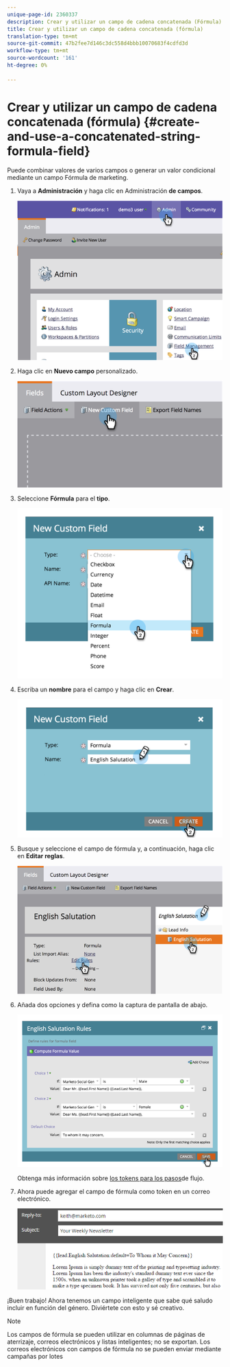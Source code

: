 ```yaml
---
unique-page-id: 2360337
description: Crear y utilizar un campo de cadena concatenada (Fórmula) - Documentos de marketing - Documentación del producto
title: Crear y utilizar un campo de cadena concatenada (fórmula)
translation-type: tm+mt
source-git-commit: 47b2fee7d146c3dc558d4bbb10070683f4cdfd3d
workflow-type: tm+mt
source-wordcount: '161'
ht-degree: 0%

---
```



# Crear y utilizar un campo de cadena concatenada (fórmula) {#create-and-use-a-concatenated-string-formula-field}

Puede combinar valores de varios campos o generar un valor condicional mediante un campo Fórmula de marketing.

1. Vaya a **Administración** y haga clic en Administración **de campos**.

   ![](assets/image2014-9-19-9-3a44-3a58.png)

1. Haga clic en **Nuevo campo** personalizado.

   ![](assets/image2014-9-19-9-3a45-3a8.png)

1. Seleccione **Fórmula** para el **tipo**.

   ![](assets/image2014-9-19-9-3a45-3a17.png)

1. Escriba un **nombre** para el campo y haga clic en **Crear**.

   ![](assets/image2014-9-19-9-3a46-3a0.png)

1. Busque y seleccione el campo de fórmula y, a continuación, haga clic en **Editar reglas**.

   ![](assets/image2014-9-19-9-3a46-3a13.png)

1. Añada dos opciones y defina como la captura de pantalla de abajo.

   ![](assets/image2014-9-19-9-3a46-3a25.png)

   Obtenga más información sobre [los tokens para los pasos](../../../product-docs/core-marketo-concepts/smart-campaigns/flow-actions/use-tokens-in-flow-steps.md)de flujo.

1. Ahora puede agregar el campo de fórmula como token en un correo electrónico.

   ![](assets/seven.png)

¡Buen trabajo! Ahora tenemos un campo inteligente que sabe qué saludo incluir en función del género. Diviértete con esto y sé creativo.

>[!NOTE]
>
>Los campos de fórmula se pueden utilizar en columnas de páginas de aterrizaje, correos electrónicos y listas inteligentes; no se exportan. Los correos electrónicos con campos de fórmula no se pueden enviar mediante campañas por lotes

